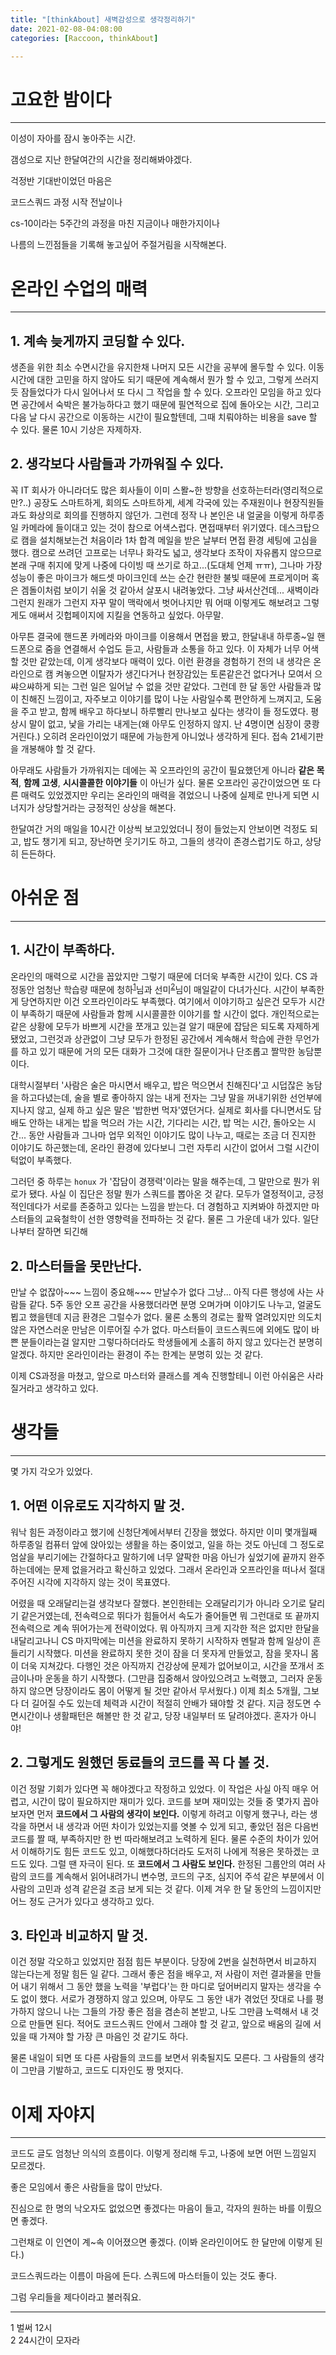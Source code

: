 ```yaml
---
title: "[thinkAbout] 새벽감성으로 생각정리하기"
date: 2021-02-08-04:08:00
categories: [Raccoon, thinkAbout]

---
```




# 고요한 밤이다

---

이성이 자아를 잠시 놓아주는 시간.

갬성으로 지난 한달여간의 시간을 정리해봐야겠다.

걱정반 기대반이었던 마음은

코드스쿼드 과정 시작 전날이나

cs-10이라는 5주간의 과정을 마친 지금이나  매한가지이나

나름의 느낀점들을 기록해 놓고싶어 주절거림을 시작해본다.



# 온라인 수업의 매력

---

## 1. **계속 늦게까지 코딩할 수 있다.**

   생존을 위한 최소 수면시간을 유지한채 나머지 모든 시간을 공부에 몰두할 수 있다. 이동 시간에 대한 고민을 하지 않아도 되기 때문에 계속해서 뭔가 할 수 있고, 그렇게 쓰러지듯 잠들었다가 다시 일어나서 또 다시 그 작업을 할 수 있다. 오프라인 모임을 하고 있다면 공간에서 숙박은 불가능하다고 했기 때문에 필연적으로 집에 돌아오는 시간, 그리고 다음 날 다시 공간으로 이동하는 시간이 필요할텐데, 그때 치뤄야하는 비용을 save 할 수 있다. 물론 10시 기상은 자제하자.

   

## 2. **생각보다 사람들과 가까워질 수 있다.**

꼭 IT 회사가 아니라더도 많은 회사들이 이미 스뫌~한 방향을 선호하는터라(영리적으로만?..) 공장도 스마트하게, 회의도 스마트하게, 세계 각국에 있는 주재원이나 현장직원들과도 화상의로 회의를 진행하지 않던가. 그런데 정작 나 본인은 내 얼굴을 이렇게 하루종일 카메라에 들이대고 있는 것이 참으로 어색스럽다. 면접때부터 위기였다. 데스크탑으로 캠을 설치해보는건 처음이라 1차 합격 메일을 받은 날부터 면접 환경 세팅에 고심을 했다. 캠으로 쓰려던 고프로는 너무나 화각도 넓고, 생각보다 조작이 자유롭지 않으므로 본래 구매 취지에 맞게 나중에 다이빙 때 쓰기로 하고...(도대체 언제 ㅠㅠ), 그나마 가장 성능이 좋은 마이크가 해드셋 마이크인데 쓰는 순간 현란한 불빛 때문에 프로게이머 혹은 겜돌이처럼 보이기 쉬울 것 같아서 살포시 내려놓았다. 그냥 싸서산건데... 새벽이라 그런지 원래가 그런지 자꾸 말이 맥락에서 벗어나지만 뭐 어때 이렇게도 해보려고 그렇게도 애써서 깃헙페이지에 지킬을 연동하고 싶었다. 아무말.

아무튼 결국에 핸드폰 카메라와 마이크를 이용해서 면접을 봤고, 한달내내 하루종~일 핸드폰으로 줌을 연결해서 수업도 듣고, 사람들과 소통을 하고 있다. 이 자체가 너무 어색할 것만 같았는데, 이게 생각보다 매력이 있다. 이런 환경을 경험하기 전의 내 생각은 온라인으로 캠 켜놓으면 이탈자가 생긴다거나 현장감있는 토론같은건 없다거나 모여서 으쌰으쌰하게 되는 그런 일은 일어날 수 없을 것만 같았다. 그런데 한 달 동안 사람들과 많이 친해진 느낌이고, 자주보고 이야기를 많이 나눈 사람일수록 편안하게 느껴지고, 도움을 주고 받고, 함께 배우고 하다보니 하루빨리 만나보고 싶다는 생각이 들 정도였다. 평상시 말이 없고, 낯을 가리는 내게는(왜 아무도 인정하지 않지. 난 4명이면 심장이 쿵쾅거린다.) 오히려 온라인이었기 때문에 가능한게 아니었나 생각하게 된다. 접속 21세기판을 개봉해야 할 것 같다.

아무래도 사람들가 가까워지는 데에는 꼭 오프라인의 공간이 필요했던게 아니라 **같은 목적**, **함께 고생**, **시시콜콜한 이야기들** 이 아닌가 싶다. 물론 오프라인 공간이었으면 또 다른 매력도 있었겠지만 우리는 온라인의 매력을 겪었으니 나중에 실제로 만나게 되면 시너지가 상당할거라는 긍정적인 상상을 해본다.

한달여간 거의 매일을 10시간 이상씩 보고있었더니 정이 들었는지 안보이면 걱정도 되고, 밥도 챙기게 되고, 장난하면 웃기기도 하고, 그들의 생각이 존경스럽기도 하고, 상당히 든든하다.

   

# 아쉬운 점

---

## 1. **시간이 부족하다.**

   온라인의 매력으로 시간을 꼽았지만 그렇기 때문에 더더욱 부족한 시간이 있다. CS 과정동안 엄청난 학습량 때문에 청하<sup>[1](#footnote_1)</sup>님과 선미<sup>[2](#footnote_2)</sup>님이 매일같이 다녀가신다. 시간이 부족한게 당연하지만 이건 오프라인이라도 부족했다. 여기에서 이야기하고 싶은건 모두가 시간이 부족하기 때문에 사람들과 함께 시시콜콜한 이야기를 할 시간이 없다. 개인적으로는 같은 상황에 모두가 바쁘게 시간을 쪼개고 있는걸 알기 때문에 잡담은 되도록 자제하게 됐었고, 그런것과 상관없이 그냥 모두가 한정된 공간에서 계속해서 학습에 관한 무언가를 하고 있기 때문에 거의 모든 대화가 그것에 대한 질문이거나 단조롭고 짤막한 농담뿐이다.

   대학시절부터 '사람은 술은 마시면서 배우고, 밥은 먹으면서 친해진다'고 시덥잖은 농담을 하고다녔는데, 술을 별로 좋아하지 않는 내게 전자는 그냥 말을 꺼내기위한 선언부에 지나지 않고, 실제 하고 싶은 말은 '밥한번 먹자'였던거다. 실제로 회사를 다니면서도 담배도 안하는 내게는 밥을 먹으러 가는 시간, 기다리는 시간, 밥 먹는 시간, 돌아오는 시간... 동안 사람들과 그나마 업무 외적인 이야기도 많이 나누고, 때로는 조금 더 진지한 이야기도 하곤했는데, 온라인 환경에 있다보니 그런 자투리 시간이 없어서 그럴 시간이 턱없이 부족했다.

   그러던 중 하루는 `honux` 가 '잡담이 경쟁력'이라는 말을 해주는데, 그 말만으로 뭔가 위로가 됐다. 사실 이 집단은 정말 뭔가 스쿼드를 뽑아온 것 같다. 모두가 열정적이고, 긍정적인데다가 서로를 존중하고 있다는 느낌을 받는다. 더 경험하고 지켜봐야 하겠지만 마스터들의 교육철학이 선한 영향력을 전파하는 것 같다. 물론 그 가운데 내가 있다. 일단 나부터 잘하면 되긴해

   

## 2. **마스터들을 못만난다.**

   만날 수 없잖아~~~ 느낌이 중요해~~~ 만날수가 없다 그냥... 아직 다른 행성에 사는 사람들 같다. 5주 동안 오프 공간을 사용했더라면 분명 오며가며 이야기도 나누고, 얼굴도 뵙고 했을텐데 지금 환경은 그럴수가 없다. 물론 소통의 경로는 활짝 열려있지만 의도치 않은 자연스러운 만남은 이루어질 수가 없다. 마스터들이 코드스쿼드에 외에도 많이 바쁜 분들이라는걸 알지만 그렇다하더라도 학생들에게 소홀히 하지 않고 있다는건 분명히 알겠다. 하지만 온라인이라는 환경이 주는 한계는 분명히 있는 것 같다.

   이제 CS과정을 마쳤고, 앞으로 마스터와 클래스를 계속 진행할테니 이런 아쉬움은 사라질거라고 생각하고 있다.



# 생각들

---

몇 가지 각오가 있었다.

## 1. **어떤 이유로도 지각하지 말 것.**

   워낙 힘든 과정이라고 했기에 신청단계에서부터 긴장을 했었다. 하지만 이미 몇개월째 하루종일 컴퓨터 앞에 앉아있는 생활을 하는 중이었고, 일을 하는 것도 아닌데 그 정도로 엄살을 부리기에는 간절하다고 말하기에 너무 얄팍한 마음 아닌가 싶었기에 끝까지 완주하는데에는 문제 없을거라고 확신하고 있었다. 그래서 온라인과 오프라인을 떠나서 절대 주어진 시각에 지각하지 않는 것이 목표였다.

   어렸을 때 오래달리는걸 생각보다 잘했다. 본인한테는 오래달리기가 아니라 오기로 달리기 같은거였는데, 전속력으로 뛰다가 힘들어서 속도가 줄어들면 뭐 그런대로 또 끝까지 전속력으로 계속 뛰어가는게 전략이었다. 뭐 아직까지 크게 지각한 적은 없지만 한달을 내달리고나니 CS 마지막에는 미션을 완료하지 못하기 시작하자 멘탈과 함께 일상이 흔들리기 시작했다. 미션을 완료하지 못한 것이 잠을 더 못자게 만들었고, 잠을 못자니 몸이 더욱 지쳐갔다. 다행인 것은 아직까지 건강상에 문제가 없어보이고, 시간을 쪼개서 조금이나마 운동을 하기 시작했다. (그만큼 집중해서 앉아있으려고 노력했고, 그러자 운동하지 않으면 당장이라도 몸이 어떻게 될 것만 같아서 무서웠다.)
   이제 최소 5개월, 그보다 더 길어질 수도 있는데 체력과 시간이 적절히 안배가 돼야할 것 같다. 지금 정도면 수면시간이나 생활패턴은 해볼만 한 것 같고, 당장 내일부터 또 달려야겠다. 혼자가 아니야!

   

## 2. **그렇게도 원했던 동료들의 코드를 꼭 다 볼 것.**

   이건 정말 기회가 있다면 꼭 해야겠다고 작정하고 있었다. 이 작업은 사실 아직 매우 어렵고, 시간이 많이 필요하지만 재미가 있다. 코드를 보며 재미있는 것들 중 몇가지 꼽아보자면 먼저 **코드에서 그 사람의 생각이 보인다.** 이렇게 하려고 이렇게 했구나, 라는 생각을 하면서 내 생각과 어떤 차이가 있었는지를 엿볼 수 있게 되고, 좋았던 점은 다음번 코드를 짤 때, 부족하지만 한 번 따라해보려고 노력하게 된다. 물론 수준의 차이가 있어서 이해하기도 힘든 코드도 있고, 이해했다하더라도 도저히 나에게 적용은 못하겠는 코드도 있다. 그럴 땐 자극이 된다. 또 **코드에서 그 사람도 보인다.** 한정된 그룹안의 여러 사람의 코드를 계속해서 읽어내려가니 변수명, 코드의 구조, 심지어 주석 같은 부분에서 이 사람의 고민과 성격 같은걸 조금 보게 되는 것 같다. 이제 겨우 한 달 동안의 느낌이지만 어느 정도 근거가 있다고 생각하고 있다.

   

## 3. **타인과 비교하지 말 것.**

   이건 정말 각오하고 있었지만 점점 힘든 부분이다. 당장에 2번을 실천하면서 비교하지 않는다는게 정말 힘든 일 같다.  그래서 좋은 점을 배우고, 저 사람이 저런 결과물을 만들어 내기 위해서 그 동안 했을 노력을 '부럽다'는 한 마디로 덮어버리지 말자는 생각을 수도 없이 했다. 서로가 경쟁하지 않고 있으며, 아무도 그 동안 내가 겪었던 잣대로 나를 평가하지 않으니 나는 그들의 가장 좋은 점을 겸손히 본받고, 나도 그만큼 노력해서 내 것으로 만들면 된다. 적어도 코드스쿼드 안에서 그래야 할 것 같고, 앞으로 배움의 길에 서 있을 때 가져야 할 가장 큰 마음인 것 같기도 하다.

   물론 내일이 되면 또 다른 사람들의 코드를 보면서 위축될지도 모른다. 그 사람들의 생각이 그만큼 기발하고, 코드도 디자인도 짱 멋지다. 

   

# 이제 자야지

---

코드도 글도 엄청난 의식의 흐름이다. 이렇게 정리해 두고, 나중에 보면 어떤 느낌일지 모르겠다.

좋은 모임에서 좋은 사람들을 많이 만났다.

진심으로 한 명의 낙오자도 없었으면 좋겠다는 마음이 들고, 각자의 원하는 바를 이뤘으면 좋겠다.

그런채로 이 인연이 계~속 이어졌으면 좋겠다. (이봐 온라인이어도 한 달만에 이렇게 된다.)

코드스쿼드라는 이름이 마음에 든다. 스쿼드에 마스터들이 있는 것도 좋다.

그럼 우리들을 제다이라고 불러줘요.




---
<a name="footnote_1">1</a> 벌써 12시    
<a name="footnote_2">2</a> 24시간이 모자라  